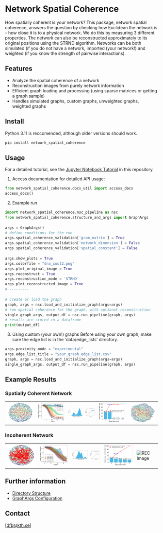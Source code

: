 # Network Spatial Coherence
How spatially coherent is your network? This package, network spatial coherence, answers the question by checking how Euclidean the network is - how close it is to a physical network.
We do this by measuring 3 different properties. The network can also be reconstructed approximately to its original positions using the STRND algorithm. 
Networks can be both simulated (if you do not have a network, imported (your network!) and weighted (if you know the strength of pairwise interactions). 

## Features
- Analyze the spatial coherence of a network
- Reconstruction images from purely network information
- Efficient graph loading and processing (using sparse matrices or getting a graph sample)
- Handles simulated graphs, custom graphs, unweighted graphs, weighted graphs


## Install
Python 3.11 is reccomended, although older versions should work.

```bash
pip install network_spatial_coherence
```

## Usage
For a detailed tutorial, see the [Jupyter Notebook Tutorial](./network_spatial_coherence/network_spatial_coherence_tutorial.ipynb) in this repository.

1. Access documentation for detailed API usage:

```python
from network_spatial_coherence.docs_util import access_docs
access_docs()
```

2. Example run

```python
import network_spatial_coherence.nsc_pipeline as nsc
from network_spatial_coherence.structure_and_args import GraphArgs

args = GraphArgs()
# define conditions for the run
args.spatial_coherence_validation['gram_matrix'] = True
args.spatial_coherence_validation['network_dimension'] = False
args.spatial_coherence_validation['spatial_constant'] = False

args.show_plots = True
args.colorfile = "dna_cool2.png"
args.plot_original_image = True
args.reconstruct = True
args.reconstruction_mode = 'STRND'
args.plot_reconstructed_image = True
# ---------

# create or load the graph
graph, args = nsc.load_and_initialize_graph(args=args)
# run spatial coherence for the graph, with optional reconstruction
single_graph_args, output_df = nsc.run_pipeline(graph, args)
# results are stored in a dataframe
print(output_df)
```

3. Using custom (your own!) graphs
Before using your own graph, make sure the edge list is in the 'data/edge_lists' directory.
```python
args.proximity_mode = "experimental"
args.edge_list_title = "your_graph_edge_list.csv"
graph, args = nsc.load_and_initialize_graph(args=args)
single_graph_args, output_df = nsc.run_pipeline(graph, args)
```
## Example Results
### Spatially Coherent Network

<table>
  <tr>
    <td><img src="./network_spatial_coherence/example_plots/spatially_coherent/1.png" alt="OG Image" width="200"/></td>
    <td><img src="./network_spatial_coherence/example_plots/spatially_coherent/2.svg" alt="SP Constant" width="200"/></td>
    <td><img src="./network_spatial_coherence/example_plots/spatially_coherent/3.svg" alt="Net Dim" width="200"/></td>
    <td><img src="./network_spatial_coherence/example_plots/spatially_coherent/4.svg" alt="Gram Mat" width="200"/></td>
    <td><img src="./network_spatial_coherence/example_plots/spatially_coherent/5.png" alt="REC Image" width="200"/></td>
  </tr>
</table>

### Incoherent Network

<table>
  <tr>
    <td><img src="./network_spatial_coherence/example_plots/spatially_incoherent/1.png" alt="OG Image" width="200"/></td>
    <td><img src="./network_spatial_coherence/example_plots/spatially_incoherent/2.svg" alt="SP Constant" width="200"/></td>
    <td><img src="./network_spatial_coherence/example_plots/spatially_incoherent/3.svg" alt="Net Dim" width="200"/></td>
    <td><img src="./network_spatial_coherence/example_plots/spatially_incoherent/4.svg" alt="Gram Mat" width="200"/></td>
    <td><img src="./network_spatial_coherence/example_plots/spatially_incoherent/5.png" alt="REC Image" width="200"/></td>
  </tr>
</table>

## Further information
- [Directory Structure](directory_structure.md)
- [GraphArgs Configuration](graph_args.md)




## Contact
[dfb@kth.se]
